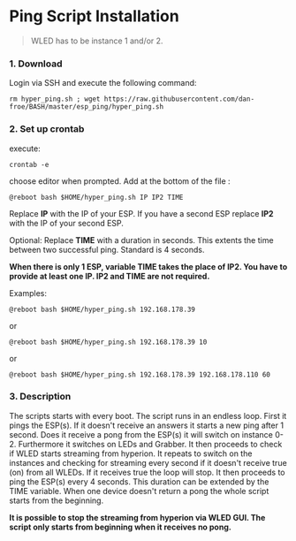 # Ping Script Installation

> WLED has to be instance 1 and/or 2.

### 1. Download
Login via SSH and execute the following command:

<pre><code>rm hyper_ping.sh ; wget https://raw.githubusercontent.com/dan-froe/BASH/master/esp_ping/hyper_ping.sh</code></pre>

### 2. Set up crontab
execute: <pre><code>crontab -e</code></pre>
choose editor when prompted.
Add at the bottom of the file :

<pre><code>@reboot bash $HOME/hyper_ping.sh IP IP2 TIME</code></pre>

Replace **IP** with the IP of your ESP.
If you have a second ESP replace **IP2** with the IP of your second ESP.

Optional: Replace **TIME** with a duration in seconds. This extents the time between two successful ping. Standard is 4 seconds. 

**When there is only 1 ESP, variable TIME takes the place of IP2.
You have to provide at least one IP. IP2 and TIME are not required.**

Examples:

<pre><code>@reboot bash $HOME/hyper_ping.sh 192.168.178.39</code></pre>

or

<pre><code>@reboot bash $HOME/hyper_ping.sh 192.168.178.39 10</code></pre>

or

<pre><code>@reboot bash $HOME/hyper_ping.sh 192.168.178.39 192.168.178.110 60</code></pre>

### 3. Description 
The scripts starts with every boot. The script runs in an endless loop. 
First it pings the ESP(s). If it doesn't receive an answers it starts a new ping after 1 second. 
Does it receive a pong from the ESP(s) it will switch on instance 0-2. Furthermore it switches on LEDs and Grabber. 
It then proceeds to check if WLED starts streaming from hyperion. It repeats to switch on the instances and checking for streaming every second if it doesn't receive true (on) from all WLEDs. 
If it receives true the loop will stop. It then proceeds to ping the ESP(s) every 4 seconds. This duration can be extended by the TIME variable. When one device doesn't return a pong the whole script starts from the beginning. 

**It is possible to stop the streaming from hyperion via WLED GUI. The script only starts from beginning when it receives no pong.**
